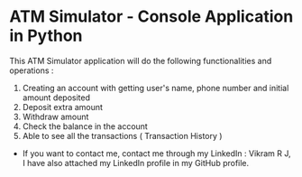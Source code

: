 # ATM Simulator - Console Application in Python
This ATM Simulator application will do the following functionalities and operations :

1. Creating an account with getting user's name, phone number and initial amount deposited
2. Deposit extra amount
3. Withdraw amount
4. Check the balance in the account
5. Able to see all the transactions ( Transaction History )

* If you want to contact me, contact me through my LinkedIn : Vikram R J, I have also attached my LinkedIn profile in my GitHub profile.
